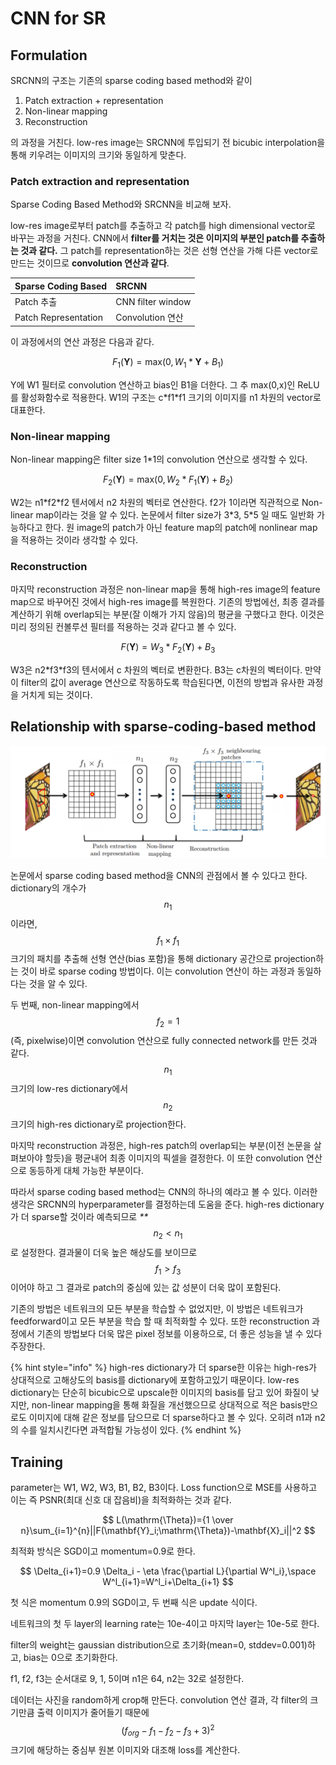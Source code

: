 # CNN for SR

## Formulation

SRCNN의 구조는 기존의 sparse coding based method와 같이

1. Patch extraction + representation
2. Non-linear mapping
3. Reconstruction

의 과정을 거친다. low-res image는 SRCNN에 투입되기 전 bicubic interpolation을 통해 키우려는 이미지의 크기와 동일하게 맞춘다.

### Patch extraction and representation

Sparse Coding Based Method와 SRCNN을 비교해 보자.

low-res image로부터 patch를 추출하고 각 patch를 high dimensional vector로 바꾸는 과정을 거친다. CNN에서 **filter를 거치는 것은 이미지의 부분인 patch를 추출하는 것과 같다.** 그 patch를 representation하는 것은 선형 연산을 가해 다른 vector로 만드는 것이므로 **convolution 연산과 같다**.

| Sparse Coding Based | SRCNN |
| :--- | :--- |
| Patch 추출 | CNN filter window |
| Patch Representation | Convolution 연산 |

이 과정에서의 연산 과정은 다음과 같다.

$$
F_1(\mathbf{Y})=\mathrm{max}(0, W_1*\mathbf{Y}+B_1)
$$

Y에 W1 필터로 convolution 연산하고 bias인 B1을 더한다. 그 추 max\(0,x\)인 ReLU를 활성화함수로 적용한다. W1의 구조는 c\*f1\*f1 크기의 이미지를 n1 차원의 vector로 대표한다.

### Non-linear mapping

Non-linear mapping은 filter size 1\*1의 convolution 연산으로 생각할 수 있다.

$$
F_2(\mathbf{Y})=\mathrm{max}(0, W_2*F_1(\mathbf{Y})+B_2)
$$

W2는 n1\*f2\*f2 텐서에서 n2 차원의 벡터로 연산한다. f2가 1이라면 직관적으로 Non-linear map이라는 것을 알 수 있다. 논문에서 filter size가 3\*3, 5\*5 일 때도 일반화 가능하다고 한다. 원 image의 patch가 아닌 feature map의 patch에 nonlinear map을 적용하는 것이라 생각할 수 있다.

### Reconstruction

마지막 reconstruction 과정은 non-linear map을 통해 high-res image의 feature map으로 바꾸어진 것에서 high-res image를 복원한다. 기존의 방법에선, 최종 결과를 계산하기 위해 overlap되는 부분\(잘 이해가 가지 않음\)의 평균을 구했다고 한다. 이것은 미리 정의된 컨볼루션 필터를 적용하는 것과 같다고 볼 수 있다.

$$
F(\mathbf{Y})=W_3*F_2(\mathbf{Y})+B_3
$$

W3은 n2\*f3\*f3의 텐서에서 c 차원의 벡터로 변환한다. B3는 c차원의 벡터이다. 만약 이 filter의 값이 average 연산으로 작동하도록 학습된다면, 이전의 방법과 유사한 과정을 거치게 되는 것이다.

## Relationship with sparse-coding-based method

![Fig. 3. An illustration of sparse-coding-based methods in the view of a convolutional neural network.](../.gitbook/assets/image%20%281%29%20%281%29%20%281%29%20%281%29.png)

논문에서 sparse coding based method을 CNN의 관점에서 볼 수 있다고 한다. dictionary의 개수가 $$n_1$$ 이라면, $$f_1 \times f_1$$ 크기의 패치를 추출해 선형 연산\(bias 포함\)을 통해 dictionary 공간으로 projection하는 것이 바로 sparse coding 방법이다. 이는 convolution 연산이 하는 과정과 동일하다는 것을 알 수 있다.

두 번째, non-linear mapping에서 $$f_ 2=1$$ \(즉, pixelwise\)이면 convolution 연산으로 fully connected network를 만든 것과 같다. $$n_1$$ 크기의 low-res dictionary에서 $$n_2$$ 크기의 high-res dictionary로 projection한다.

마지막 reconstruction 과정은, high-res patch의 overlap되는 부분\(이전 논문을 살펴보아야 할듯\)을 평균내어 최종 이미지의 픽셀을 결정한다. 이 또한 convolution 연산으로 동등하게 대체 가능한 부분이다.

따라서 sparse coding based method는 CNN의 하나의 예라고 볼 수 있다. 이러한 생각은 SRCNN의 hyperparameter를 결정하는데 도움을 준다. high-res dictionary가 더 sparse할 것이라 예측되므로 _\*\*_$$n_2<n_1$$ 로 설정한다. 결과물이 더욱 높은 해상도를 보이므로 $$f_1>f_3$$ 이어야 하고 그 결과로 patch의 중심에 있는 값 성분이 더욱 많이 포함된다.

기존의 방법은 네트워크의 모든 부분을 학습할 수 없었지만, 이 방법은 네트워크가 feedforward이고 모든 부분을 학습 할 때 최적화할 수 있다. 또한 reconstruction 과정에서 기존의 방법보다 더욱 많은 pixel 정보를 이용하으로, 더 좋은 성능을 낼 수 있다 주장한다.

{% hint style="info" %}
high-res dictionary가 더 sparse한 이유는 high-res가 상대적으로 고해상도의 basis를 dictionary에 포함하고있기 때문이다. low-res dictionary는 단순히 bicubic으로 upscale한 이미지의 basis를 담고 있어 화질이 낮지만, non-linear mapping을 통해 화질을 개선했으므로 상대적으로 적은 basis만으로도 이미지에 대해 같은 정보를 담으므로 더 sparse하다고 볼 수 있다. 오히려 n1과 n2의 수를 일치시킨다면 과적합될 가능성이 있다.
{% endhint %}

## Training

parameter는 W1, W2, W3, B1, B2, B3이다. Loss function으로 MSE를 사용하고 이는 즉 PSNR\(최대 신호 대 잡음비\)을 최적화하는 것과 같다.

$$
L(\mathrm{\Theta})={1 \over n}\sum_{i=1}^{n}||F(\mathbf{Y}_i;\mathrm{\Theta})-\mathbf{X}_i||^2
$$

최적화 방식은 SGD이고 momentum=0.9로 한다.

$$
\Delta_{i+1}=0.9 \Delta_i - \eta \frac{\partial L}{\partial W^l_i},\space W^l_{i+1}=W^l_i+\Delta_{i+1}
$$

첫 식은 momentum 0.9의 SGD이고, 두 번째 식은 update 식이다.

네트워크의 첫 두 layer의 learning rate는 10e-4이고 마지막 layer는 10e-5로 한다.

filter의 weight는 gaussian distribution으로 초기화\(mean=0, stddev=0.001\)하고, bias는 0으로 초기화한다.

f1, f2, f3는 순서대로 9, 1, 5이며 n1은 64, n2는 32로 설정한다.

데이터는 사진을 random하게 crop해 만든다. convolution 연산 결과, 각 filter의 크기만큼 출력 이미지가 줄어들기 때문에 $$(f_{org}-f_{1}-f_{2}-f_{3}+3)^2$$ 크기에 해당하는 중심부 원본 이미지와 대조해 loss를 계산한다.

